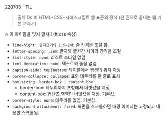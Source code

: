 220703 - TIL

> 출처 Do it! HTML+CSS+자바스크립트 웹 표준의 정석 (한 권으로 끝내는 웹 기본 교과서)

🔥 이 아이들을 잊지 말자!! (ft.css 속성)

- `line-hight: 글자크기의 1.5~2배`: 줄 간격을 조절 함.
- `letter-spacing: .2em`: 글자와 글자간 사이의 간격을 조절
- `list-style: none`: 리스트 스타일 없앰
- `text-decoration: none`: 텍스트의 줄을 없앰
- `caption-side: top|bottom`: 테이블에서 캡션의 위치 지정
- `border-collapse: collapse`: 표와 테두리를 한 줄로 표시
- `box-sizing: border-box | content-box`
  - border-box: 테두리까지 포함해서 너빗값을 지정
  - content-box: 컨텐츠 영역만 너빗값을 지정. 기본값.
- `border-style: none`: 테두리를 없앱. 기본값.
- `background-attachment: fixed`: 화면을 스크롤하면 배경 이미지는 고정되고 내용만 스크롤됨.

